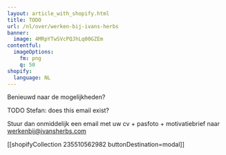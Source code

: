 ```yaml
---
layout: article_with_shopify.html
title: TODO
url: /nl/over/werken-bij-ivans-herbs
banner:
  image: 4MRpYTwSVcPQJhLq00GZEm
contentful:
  imageOptions:
    fm: png
    q: 50
shopify:
  language: NL
---
```

Benieuwd naar de mogelijkheden?

TODO Stefan: does this email exist?

Stuur dan onmiddelijk een email met uw cv + pasfoto + motivatiebrief naar werkenbij@ivansherbs.com

[[shopifyCollection 235510562982 buttonDestination=modal]]